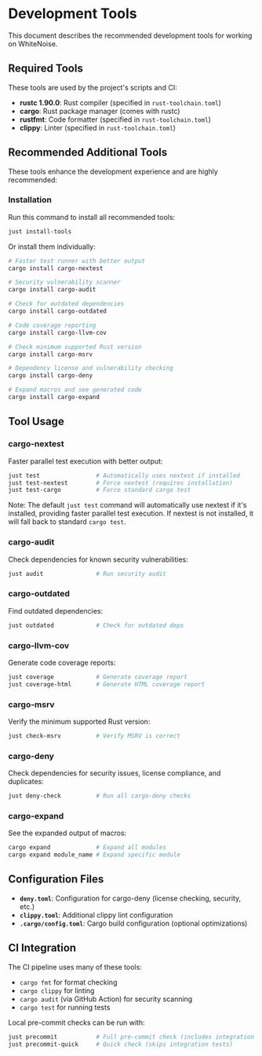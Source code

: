 # Development Tools

This document describes the recommended development tools for working on WhiteNoise.

## Required Tools

These tools are used by the project's scripts and CI:

- **rustc 1.90.0**: Rust compiler (specified in `rust-toolchain.toml`)
- **cargo**: Rust package manager (comes with rustc)
- **rustfmt**: Code formatter (specified in `rust-toolchain.toml`)
- **clippy**: Linter (specified in `rust-toolchain.toml`)

## Recommended Additional Tools

These tools enhance the development experience and are highly recommended:

### Installation

Run this command to install all recommended tools:

```bash
just install-tools
```

Or install them individually:

```bash
# Faster test runner with better output
cargo install cargo-nextest

# Security vulnerability scanner
cargo install cargo-audit

# Check for outdated dependencies
cargo install cargo-outdated

# Code coverage reporting
cargo install cargo-llvm-cov

# Check minimum supported Rust version
cargo install cargo-msrv

# Dependency license and vulnerability checking
cargo install cargo-deny

# Expand macros and see generated code
cargo install cargo-expand
```

## Tool Usage

### cargo-nextest
Faster parallel test execution with better output:

```bash
just test                # Automatically uses nextest if installed
just test-nextest        # Force nextest (requires installation)
just test-cargo          # Force standard cargo test
```

Note: The default `just test` command will automatically use nextest if it's installed, providing faster parallel test execution. If nextest is not installed, it will fall back to standard `cargo test`.

### cargo-audit
Check dependencies for known security vulnerabilities:

```bash
just audit               # Run security audit
```

### cargo-outdated
Find outdated dependencies:

```bash
just outdated            # Check for outdated deps
```

### cargo-llvm-cov
Generate code coverage reports:

```bash
just coverage            # Generate coverage report
just coverage-html       # Generate HTML coverage report
```

### cargo-msrv
Verify the minimum supported Rust version:

```bash
just check-msrv          # Verify MSRV is correct
```

### cargo-deny
Check dependencies for security issues, license compliance, and duplicates:

```bash
just deny-check          # Run all cargo-deny checks
```

### cargo-expand
See the expanded output of macros:

```bash
cargo expand             # Expand all modules
cargo expand module_name # Expand specific module
```

## Configuration Files

- **`deny.toml`**: Configuration for cargo-deny (license checking, security, etc.)
- **`clippy.toml`**: Additional clippy lint configuration
- **`.cargo/config.toml`**: Cargo build configuration (optional optimizations)

## CI Integration

The CI pipeline uses many of these tools:
- `cargo fmt` for format checking
- `cargo clippy` for linting
- `cargo audit` (via GitHub Action) for security scanning
- `cargo test` for running tests

Local pre-commit checks can be run with:

```bash
just precommit           # Full pre-commit check (includes integration tests)
just precommit-quick     # Quick check (skips integration tests)
```

